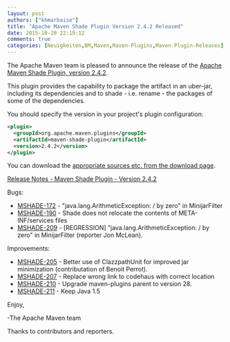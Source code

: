```yaml
---
layout: post
authors: ["khmarbaise"]
title: "Apache Maven Shade Plugin Version 2.4.2 Released"
date: 2015-10-28 22:19:12
comments: true
categories: [Neuigkeiten,BM,Maven,Maven-Plugins,Maven-Plugin-Releases]
---
```

The Apache Maven team is pleased to announce the release of the [Apache
Maven Shade Plugin, version 2.4.2](https://maven.apache.org/plugins/maven-shade-plugin/).

This plugin provides the capability to package the artifact in an uber-jar,
including its dependencies and to shade - i.e. rename - the packages of some of
the dependencies.

You should specify the version in your project's plugin configuration:

``` xml
<plugin>
  <groupId>org.apache.maven.plugins</groupId>
  <artifactId>maven-shade-plugin</artifactId>
  <version>2.4.2</version>
</plugin>
```

<!-- more -->

You can download the [appropriate sources etc. from the download page](https://maven.apache.org/plugins/maven-shade-plugin/download.cgi).
 
[Release Notes - Maven Shade Plugin - Version 2.4.2](https://issues.apache.org/jira/secure/ReleaseNote.jspa?projectId=12317921&version=12333008)

Bugs:

 * [MSHADE-172](https://issues.apache.org/jira/browse/MSHADE-172) -  "java.lang.ArithmeticException: / by zero" in MinijarFilter
 * [MSHADE-190](https://issues.apache.org/jira/browse/MSHADE-190) -  Shade does not relocate the contents of META-INF/services files
 * [MSHADE-209](https://issues.apache.org/jira/browse/MSHADE-209) -  [REGRESSION] "java.lang.ArithmeticException: / by zero" in MinijarFilter (reporter Jon McLean).

Improvements:

 * [MSHADE-205](https://issues.apache.org/jira/browse/MSHADE-205) -  Better use of ClazzpathUnit for improved jar minimization (contributation of Benoit Perrot).
 * [MSHADE-207](https://issues.apache.org/jira/browse/MSHADE-207) -  Replace wrong link to codehaus with correct location
 * [MSHADE-210](https://issues.apache.org/jira/browse/MSHADE-210) -  Upgrade maven-plugins parent to version 28.
 * [MSHADE-211](https://issues.apache.org/jira/browse/MSHADE-211) -  Keep Java 1.5


Enjoy,

-The Apache Maven team

Thanks to contributors and reporters.

